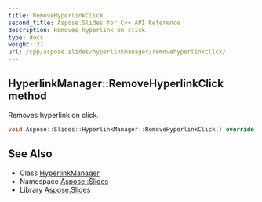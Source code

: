 ```yaml
---
title: RemoveHyperlinkClick
second_title: Aspose.Slides for C++ API Reference
description: Removes hyperlink on click.
type: docs
weight: 27
url: /cpp/aspose.slides/hyperlinkmanager/removehyperlinkclick/
---
```

## HyperlinkManager::RemoveHyperlinkClick method


Removes hyperlink on click.

```cpp
void Aspose::Slides::HyperlinkManager::RemoveHyperlinkClick() override
```

## See Also

* Class [HyperlinkManager](../)
* Namespace [Aspose::Slides](../../)
* Library [Aspose.Slides](../../../)
